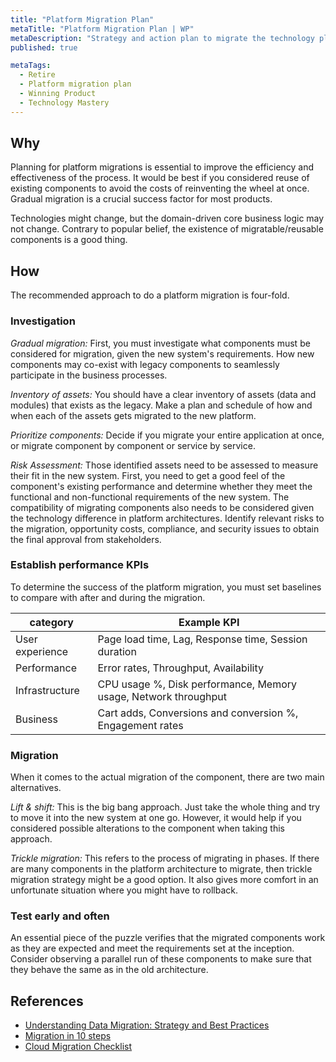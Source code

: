 ```yaml
---
title: "Platform Migration Plan"
metaTitle: "Platform Migration Plan | WP"
metaDescription: "Strategy and action plan to migrate the technology platform components from old system to new system."
published: true

metaTags:
  - Retire
  - Platform migration plan
  - Winning Product
  - Technology Mastery
---
```


## Why

Planning for platform migrations is essential to improve the efficiency and effectiveness of the process. It would be best if you considered reuse of existing components to avoid the costs of reinventing the wheel at once. Gradual migration is a crucial success factor for most products.

Technologies might change, but the domain-driven core business logic may not change. Contrary to popular belief, the existence of migratable/reusable components is a good thing.

## How

The recommended approach to do a platform migration is four-fold.

### Investigation

_Gradual migration:_ First, you must investigate what components must be considered for migration, given the new system's requirements. How new components may co-exist with legacy components to seamlessly participate in the business processes.

_Inventory of assets:_ You should have a clear inventory of assets (data and modules) that exists as the legacy. Make a plan and schedule of how and when each of the assets gets migrated to the new platform.

_Prioritize components:_ Decide if you migrate your entire application at once, or migrate component by component or service by service.

_Risk Assessment:_ Those identified assets need to be assessed to measure their fit in the new system. First, you need to get a good feel of the component's existing performance and determine whether they meet the functional and non-functional requirements of the new system. The compatibility of migrating components also needs to be considered given the technology difference in platform architectures. Identify relevant risks to the migration, opportunity costs, compliance, and security issues to obtain the final approval from stakeholders.

### Establish performance KPIs

To determine the success of the platform migration, you must set baselines to compare with after and during the migration.

| category        | Example KPI                                                     |
| --------------- | --------------------------------------------------------------- |
| User experience | Page load time, Lag, Response time, Session duration            |
| Performance     | Error rates, Throughput, Availability                           |
| Infrastructure  | CPU usage %, Disk performance, Memory usage, Network throughput |
| Business        | Cart adds, Conversions and conversion %, Engagement rates       |

### Migration

When it comes to the actual migration of the component, there are two main alternatives.

_Lift & shift:_ This is the big bang approach. Just take the whole thing and try to move it into the new system at one go. However, it would help if you considered possible alterations to the component when taking this approach.

_Trickle migration:_ This refers to the process of migrating in phases. If there are many components in the platform architecture to migrate, then trickle migration strategy might be a good option. It also gives more comfort in an unfortunate situation where you might have to rollback.

### Test early and often

An essential piece of the puzzle verifies that the migrated components work as they are expected and meet the requirements set at the inception. Consider observing a parallel run of these components to make sure that they behave the same as in the old architecture.

## References

- [Understanding Data Migration: Strategy and Best Practices](https://www.talend.com/resources/understanding-data-migration-strategies-best-practices/)
- [Migration in 10 steps](https://hub.packtpub.com/how-to-plan-a-system-migration-10-steps/)
- [Cloud Migration Checklist](https://blog.newrelic.com/engineering/cloud-migration-checklist/)

